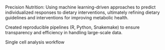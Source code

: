 Precision Nutrition: Using machine learning-driven approaches to predict individualized responses to dietary interventions, ultimately refining dietary guidelines and interventions for improving metabolic health.

Created reproducible pipelines (R, Python, Snakemake) to ensure transparency and efficiency in handling large-scale data.

Single cell analysis workflow
